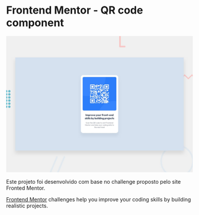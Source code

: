 # Frontend Mentor - QR code component

![Design preview for the QR code component coding challenge](./design/desktop-preview.jpg)

Este projeto foi desenvolvido com base no challenge proposto pelo site Fronted Mentor.

[Frontend Mentor](https://www.frontendmentor.io) challenges help you improve your coding skills by building realistic projects.